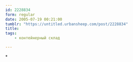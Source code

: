 ```yaml
---
id: 2228834
form: regular
date: 2005-07-19 00:21:00
tumblr: "https://untitled.urbansheep.com/post/2228834"
title:
tags:
    - контейнерный склад

---
```


<p>*</p>

